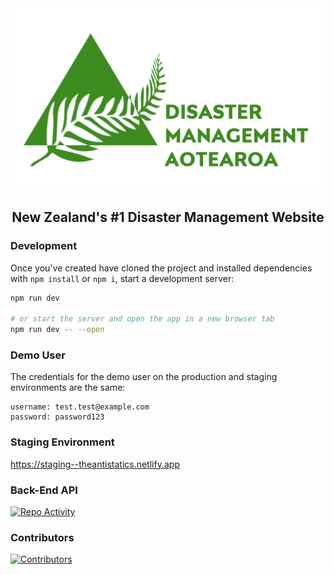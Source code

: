 <div align="center">
<img src="./src/lib/Images/logo.png">
</div>

<h2 align="center">New Zealand's #1 Disaster Management Website</h2 text-align="center">

### Development

Once you've created have cloned the project and installed dependencies with `npm install` or `npm i`, start a development server:

```bash
npm run dev

# or start the server and open the app in a new browser tab
npm run dev -- --open
```

### Demo User

The credentials for the demo user on the production and staging environments are the same:

```
username: test.test@example.com
password: password123
```

### Staging Environment

https://staging--theantistatics.netlify.app

### Back-End API

[![Repo Activity](https://github-readme-stats.vercel.app/api/pin/?username=BIT-Studio-3&repo=group-project-25-1-the-anti-statics-API)](https://github.com/BIT-Studio-3/group-project-25-1-the-anti-statics-API)

### Contributors

[![Contributors](https://contrib.rocks/image?repo=BIT-Studio-3/group-project-25-1-the-anti-statics)](https://github.com/BIT-Studio-3/group-project-25-1-the-anti-statics/graphs/contributors)
